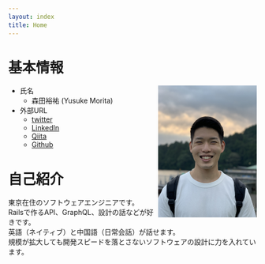 ```yaml
---
layout: index
title: Home
---
```


# 基本情報

<img src="./profile_photo.jpg" alt="プロフィール画像" title="プロフィール画像" style="float:right;width:200px;">

- 氏名
  - 森田裕祐 (Yusuke Morita)
- 外部URL
  - [twitter](https://twitter.com/moritanzania)
  - [LinkedIn](https://www.linkedin.com/in/yusuke-morita-779742170)
  - [Qiita](https://qiita.com/moritanzania)
  - [Github](https://github.com/yusukemorita)

# 自己紹介

東京在住のソフトウェアエンジニアです。<br />
Railsで作るAPI、GraphQL、設計の話などが好きです。<br />
英語（ネイティブ）と中国語（日常会話）が話せます。<br />
規模が拡大しても開発スピードを落とさないソフトウェアの設計に力を入れています。<br />
